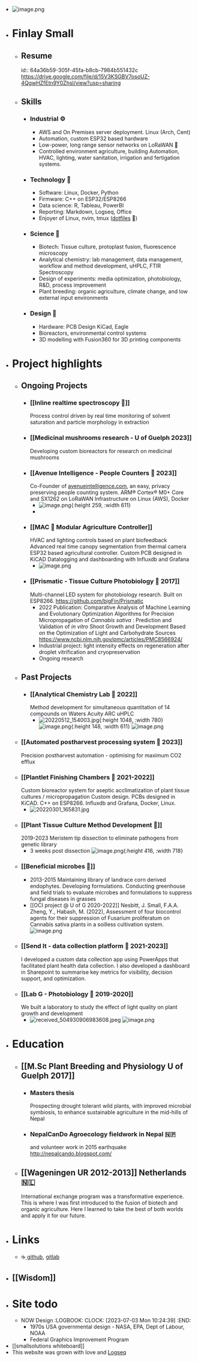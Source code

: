 - ![image.png](../assets/image_1688402515733_0.png)
- # Finlay Small
	- ## Resume
	  id:: 64a36b59-305f-45fa-b8cb-7984b551432c
	  https://drive.google.com/file/d/15V3KSGBV7osoUZ-4QgwHZfEtn9Y0Zhsl/view?usp=sharing
	- ## Skills
		- ### Industrial ⚙️
			- AWS and On Premises server deployment. Linux (Arch, Cent)
			- Automation, custom ESP32 based hardware
			- Low-power, long range sensor networks on LoRaWAN 📡
			- Controlled environment agriculture, building Automation, HVAC, lighting, water sanitation, irrigation and fertigation systems.
		- ### Technology 🤖
			- Software: Linux, Docker, Python
			- Firmware: C++ on ESP32/ESP8266
			- Data science: R, Tableau, PowerBI
			- Reporting: Markdown, Logseq, Office
			- Enjoyer of Linux, nvim, tmux ([dotfiles](https://github.com/bigFin/dotfiles/tree/sway) 🐧)
		- ### Science 🔬
			- Biotech: Tissue culture, protoplast fusion, fluorescence microscopy
			- Analytical chemistry: lab management, data management, workflow and method development, uHPLC, FTIR Spectroscopy
			- Design of experiments: media optimization, photobiology, R&D, process improvement
			- Plant breeding: organic agriculture, climate change, and low external input environments
		- ### Design 📐
			- Hardware: PCB Design KiCad, Eagle
			- Bioreactors, environmental control systems
			- 3D modelling with Fusion360 for 3D printing components
- # Project highlights
	- ## Ongoing Projects
		- ### [[Inline realtime spectroscopy 🌈]] 
		  Process control driven by real time monitoring of solvent saturation and particle morphology in extraction
		- ### [[Medicinal mushrooms research - U of Guelph 2023]]
		  Developing custom bioreactors for research on medicinal mushrooms
		- ### [[Avenue Intelligence - People Counters 🚶 2023]] 
		  Co-Founder of [avenueintelligence.com](https://avenueintelligence.com/), an easy, privacy preserving people counting system.
		  ARM® Cortex® M0+ Core and SX1262 on LoRaWAN
		  Infrastructure on Linux (AWS), Docker
			- ![image.png](../assets/image_1688423776023_0.png){:height 259, :width 611}
			-
		- ### [[MAC 🌱 Modular Agriculture Controller]]
		  HVAC and lighting controls based on plant biofeedback
		  Advanced real time canopy segmentation from thermal camera
		  ESP32 based agricultural controller. Custom PCB designed in KiCAD
		  Datalogging and dashboarding with Influxdb and Grafana
			- ![image.png](../assets/image_1688423559948_0.png)
		- ### [[Prismatic - Tissue Culture Photobiology 🌈 2017]]
		  Multi-channel LED system for photobiology research. Built on ESP8266.
		  https://github.com/bigFin/Prismatic
			- 2022 Publication: Comparative Analysis of Machine Learning and Evolutionary Optimization Algorithms for Precision Micropropagation of *Cannabis sativa* : Prediction and Validation of *in vitro* Shoot Growth and Development Based on the Optimization of Light and Carbohydrate Sources
			  https://www.ncbi.nlm.nih.gov/pmc/articles/PMC8566924/
			- Industrial project: light intensity effects on regeneration after droplet vitrification and cryopreservation
			- Ongoing research
	- ## Past Projects
		- ### [[Analytical Chemistry Lab 🧪 2022]] 
		  Method development for simultaneous quantitation of 14 compounds on Waters Acuity ARC uHPLC
			- ![20220512_154003.jpg](../assets/20220512_154003_1688425376241_0.jpg){:height 1048, :width 780}
			  ![image.png](../assets/image_1688436117795_0.png){:height 148, :width 611}
			  ![image.png](../assets/image_1688437593680_0.png)
	- ### [[Automated postharvest processing system 🍃 2023]] 
	  Precision postharvest automation - optimising for maximum CO2 efflux
	- ### [[Plantlet Finishing Chambers 🌿 2021-2022]] 
	  Custom bioreactor system for aseptic acclimatization of plant tissue cultures / micropropagation
	  Custom design. PCBs designed in KiCAD. C++ on ESP8266. 
	  Influxdb and Grafana, Docker, Linux.
		- ![20220301_165831.jpg](../assets/20220301_165831_1688424417458_0.jpg)
	- ### [[Plant Tissue Culture Method Development 🌱]] 
	  2019-2023 Meristem tip dissection to eliminate pathogens from genetic library
		- 3 weeks post dissection
		  ![image.png](../assets/image_1688424237233_0.png){:height 416, :width 718}
	- ### [[Beneficial microbes 🦠]]
		- 2013-2015 Maintaining library of landrace corn derived endophytes. Developing formulations. Conducting greenhouse and field trials to evaluate microbes and formulations to suppress fungal diseases in grasses
		- [[OCI project @ U of G 2020-2022]]
		  Nesbitt, J. Small, F.A.A. Zheng, Y., Habash, M. (2022), Assessment of four biocontrol agents for their suppression of
		  Fusarium proliferatum on Cannabis sativa plants in a soilless cultivation system.
		  ![image.png](../assets/image_1688441712215_0.png)
	- ### [[Send It - data collection platform 🔢 2021-2023]]
	  I developed a custom data collection app using PowerApps that facilitated plant health data collection. I also developed a dashboard in Sharepoint to summarise key metrics for visibility, decision support, and optimization.
	- ### [[Lab G - Photobiology 🌈 2019-2020]] 
	  We built a laboratory to study the effect of light quality on plant growth and development
		- ![received_504930906983608.jpeg](../assets/received_504930906983608_1688426356547_0.jpeg)
		  ![image.png](../assets/image_1688437748035_0.png)
- # Education
	- ## [[M.Sc Plant Breeding and Physiology U of Guelph 2017]]
		- ### Masters thesis 
		  Prospecting drought tolerant wild plants, with improved microbial symbiosis, to enhance sustainable agriculture in the mid-hills of Nepal
		- ### NepalCanDo Agroecology fieldwork in Nepal 🇳🇵
		  and volunteer work in 2015 earthquake
		  http://nepalcando.blogspot.com/
	- ## [[Wageningen UR 2012-2013]] Netherlands 🇳🇱
	  International exchange program was a transformative experience. This is where I was first introduced to the fusion of biotech and organic agriculture. Here I learned to take the best of both worlds and apply it for our future.
- # Links
	- ☕[ github](https://github.com/bigFin), [gitlab](https://gitlab.com/bigFinSmall)
- ## [[Wisdom]]
- # Site todo
	- NOW Design
	  :LOGBOOK:
	  CLOCK: [2023-07-03 Mon 10:24:39]
	  :END:
		- 1970s USA governmental design - NASA, EPA, Dept of Labour, NOAA
		- Federal Graphics Improvement Program
- [[smallsolutions whiteboard]]
- This website was grown with love and [Logseq](https://logseq.com/)